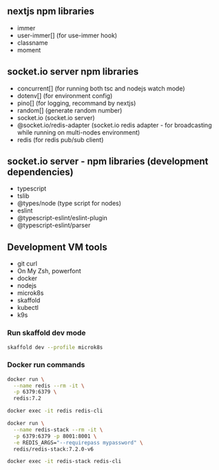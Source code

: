 ## nextjs npm libraries
- immer
- user-immer[] (for use-immer hook)
- classname
- moment

## socket.io server npm libraries
- concurrent[] (for running both tsc and nodejs watch mode)
- dotenv[] (for environment config)
- pino[] (for logging, recommand by nextjs)
- random[] (generate random number)
- socket.io (socket.io server)
- @socket.io/redis-adapter (socket.io redis adapter - for broadcasting while running on multi-nodes environment)
- redis (for redis pub/sub client)

## socket.io server - npm libraries (development dependencies)
- typescript
- tslib
- @types/node (type script for nodes)
- eslint
- @typescript-eslint/eslint-plugin
- @typescript-eslint/parser

## Development VM tools
- git curl
- On My Zsh, powerfont
- docker
- nodejs
- microk8s
- skaffold
- kubectl
- k9s

### Run skaffold dev mode
```bash
skaffold dev --profile microk8s
```
### Docker run commands
```bash
docker run \
  --name redis --rm -it \
  -p 6379:6379 \
  redis:7.2
```

```bash
docker exec -it redis redis-cli
```

```bash
docker run \
  --name redis-stack --rm -it \
  -p 6379:6379 -p 8001:8001 \
  -e REDIS_ARGS="--requirepass mypassword" \
  redis/redis-stack:7.2.0-v6
```

```bash
docker exec -it redis-stack redis-cli
```
